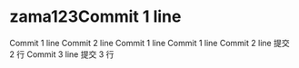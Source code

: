 # zama123Commit 1 line
Commit 1 line
Commit 2 line
Commit 1 line
Commit 1 line
Commit 2 line
提交 2 行
Commit 3 line
提交 3 行
